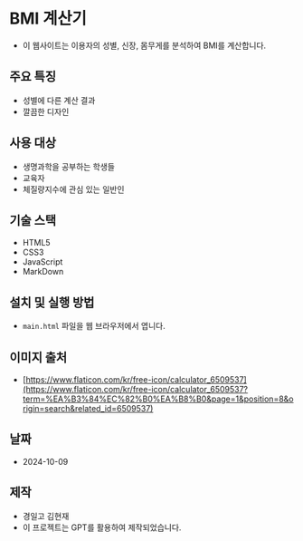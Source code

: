 # BMI 계산기

- 이 웹사이트는 이용자의 성별, 신장, 몸무게를 분석하여 BMI를 계산합니다.

## 주요 특징

- 성별에 다른 계산 결과
- 깔끔한 디자인

## 사용 대상

- 생명과학을 공부하는 학생들
- 교육자
- 체질량지수에 관심 있는 일반인

## 기술 스택

- HTML5
- CSS3
- JavaScript
- MarkDown

## 설치 및 실행 방법

- `main.html` 파일을 웹 브라우저에서 엽니다.

## 이미지 출처

- [https://www.flaticon.com/kr/free-icon/calculator_6509537](https://www.flaticon.com/kr/free-icon/calculator_6509537?term=%EA%B3%84%EC%82%B0%EA%B8%B0&page=1&position=8&origin=search&related_id=6509537)

## 날짜

- 2024-10-09

## 제작

- 경일고 김현재
- 이 프로젝트는 GPT를 활용하여 제작되었습니다.
